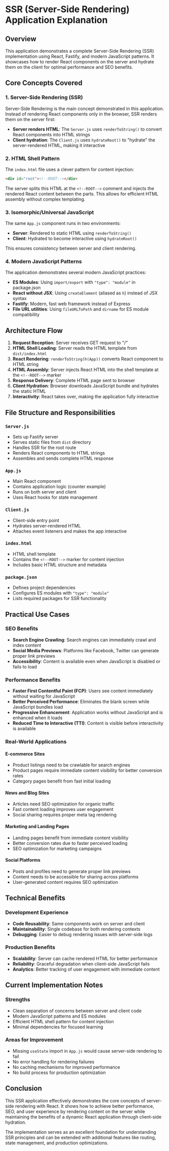 # SSR (Server-Side Rendering) Application Explanation

## Overview

This application demonstrates a complete Server-Side Rendering (SSR) implementation using React, Fastify, and modern JavaScript patterns. It showcases how to render React components on the server and hydrate them on the client for optimal performance and SEO benefits.

## Core Concepts Covered

### 1. Server-Side Rendering (SSR)

Server-Side Rendering is the main concept demonstrated in this application. Instead of rendering React components only in the browser, SSR renders them on the server first:

- **Server renders HTML**: The `Server.js` uses `renderToString()` to convert React components into HTML strings
- **Client hydration**: The `Client.js` uses `hydrateRoot()` to "hydrate" the server-rendered HTML, making it interactive

### 2. HTML Shell Pattern

The `index.html` file uses a clever pattern for content injection:

```html
<div id="root"><!--ROOT--></div>
```

The server splits this HTML at the `<!--ROOT-->` comment and injects the rendered React content between the parts. This allows for efficient HTML assembly without complex templating.

### 3. Isomorphic/Universal JavaScript

The same `App.js` component runs in two environments:
- **Server**: Rendered to static HTML using `renderToString()`
- **Client**: Hydrated to become interactive using `hydrateRoot()`

This ensures consistency between server and client rendering.

### 4. Modern JavaScript Patterns

The application demonstrates several modern JavaScript practices:
- **ES Modules**: Using `import/export` with `"type": "module"` in package.json
- **React without JSX**: Using `createElement` (aliased as `h`) instead of JSX syntax
- **Fastify**: Modern, fast web framework instead of Express
- **File URL utilities**: Using `fileURLToPath` and `dirname` for ES module compatibility

## Architecture Flow

1. **Request Reception**: Server receives GET request to "/"
2. **HTML Shell Loading**: Server reads the HTML template from `dist/index.html`
3. **React Rendering**: `renderToString(h(App))` converts React component to HTML string
4. **HTML Assembly**: Server injects React HTML into the shell template at the `<!--ROOT-->` marker
5. **Response Delivery**: Complete HTML page sent to browser
6. **Client Hydration**: Browser downloads JavaScript bundle and hydrates the static HTML
7. **Interactivity**: React takes over, making the application fully interactive

## File Structure and Responsibilities

### `Server.js`
- Sets up Fastify server
- Serves static files from `dist` directory
- Handles SSR for the root route
- Renders React components to HTML strings
- Assembles and sends complete HTML response

### `App.js`
- Main React component
- Contains application logic (counter example)
- Runs on both server and client
- Uses React hooks for state management

### `Client.js`
- Client-side entry point
- Hydrates server-rendered HTML
- Attaches event listeners and makes the app interactive

### `index.html`
- HTML shell template
- Contains the `<!--ROOT-->` marker for content injection
- Includes basic HTML structure and metadata

### `package.json`
- Defines project dependencies
- Configures ES modules with `"type": "module"`
- Lists required packages for SSR functionality

## Practical Use Cases

### SEO Benefits
- **Search Engine Crawling**: Search engines can immediately crawl and index content
- **Social Media Previews**: Platforms like Facebook, Twitter can generate proper link previews
- **Accessibility**: Content is available even when JavaScript is disabled or fails to load

### Performance Benefits
- **Faster First Contentful Paint (FCP)**: Users see content immediately without waiting for JavaScript
- **Better Perceived Performance**: Eliminates the blank screen while JavaScript bundles load
- **Progressive Enhancement**: Application works without JavaScript and is enhanced when it loads
- **Reduced Time to Interactive (TTI)**: Content is visible before interactivity is available

### Real-World Applications

#### E-commerce Sites
- Product listings need to be crawlable for search engines
- Product pages require immediate content visibility for better conversion rates
- Category pages benefit from fast initial loading

#### News and Blog Sites
- Articles need SEO optimization for organic traffic
- Fast content loading improves user engagement
- Social sharing requires proper meta tag rendering

#### Marketing and Landing Pages
- Landing pages benefit from immediate content visibility
- Better conversion rates due to faster perceived loading
- SEO optimization for marketing campaigns

#### Social Platforms
- Posts and profiles need to generate proper link previews
- Content needs to be accessible for sharing across platforms
- User-generated content requires SEO optimization

## Technical Benefits

### Development Experience
- **Code Reusability**: Same components work on server and client
- **Maintainability**: Single codebase for both rendering contexts
- **Debugging**: Easier to debug rendering issues with server-side logs

### Production Benefits
- **Scalability**: Server can cache rendered HTML for better performance
- **Reliability**: Graceful degradation when client-side JavaScript fails
- **Analytics**: Better tracking of user engagement with immediate content

## Current Implementation Notes

### Strengths
- Clean separation of concerns between server and client code
- Modern JavaScript patterns and ES modules
- Efficient HTML shell pattern for content injection
- Minimal dependencies for focused learning

### Areas for Improvement
- Missing `useState` import in `App.js` would cause server-side rendering to fail
- No error handling for rendering failures
- No caching mechanisms for improved performance
- No build process for production optimization

## Conclusion

This SSR application effectively demonstrates the core concepts of server-side rendering with React. It shows how to achieve better performance, SEO, and user experience by rendering content on the server while maintaining the benefits of a dynamic React application through client-side hydration.

The implementation serves as an excellent foundation for understanding SSR principles and can be extended with additional features like routing, state management, and production optimizations.